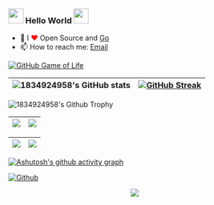 ### <img src="https://emojis.slackmojis.com/emojis/images/1531849430/4246/blob-sunglasses.gif?1531849430" width="30"/> Hello World <img src="https://raw.githubusercontent.com/iampavangandhi/iampavangandhi/master/gifs/Hi.gif" width="30px">

- 🔭 I <font color="red">❤</font> Open Source and [Go](https://golang.org/)
- 📫 How to reach me: [Email](1834924958@qq.com)

 <p align="center">

 [![GitHub Game of Life](https://github4life.herokuapp.com/1834924958.gif?z=6)](https://github4life.herokuapp.com/1834924958)

  |   ![1834924958's GitHub stats](https://github-readme-stats.vercel.app/api?username=1834924958&show_icons=true&count_private=true&theme=nightowl)    |    [![GitHub Streak](https://github-readme-streak-stats.herokuapp.com/?user=1834924958&theme=nightowl)](https://git.io/streak-stats)     |
 | --- | --- |

 <img align="center" src="https://github-profile-trophy.vercel.app/?username=1834924958&column=7&margin-w=20&theme=juicyfresh" alt="1834924958's Github Trophy" />

<br/>

  |   ![](https://github-profile-summary-cards.vercel.app/api/cards/profile-details?username=1834924958&theme=github_dark)   |    ![](https://github-profile-summary-cards.vercel.app/api/cards/most-commit-language?username=1834924958&theme=github_dark)     |
 | --- | --- |

   |   ![](https://github-profile-summary-cards.vercel.app/api/cards/stats?username=1834924958&theme=github_dark)   |    ![](https://github-profile-summary-cards.vercel.app/api/cards/productive-time?username=1834924958&theme=github_dark)     |
 | --- | --- |


 [![Ashutosh's github activity graph](https://activity-graph.herokuapp.com/graph?username=1834924958&theme=react-dark)](https://github.com/ashutosh00710/github-readme-activity-graph)

 </p>

[![Github](https://img.shields.io/github/followers/1834924958?label=Follow&style=social)](https://github.com/1834924958)


<p align="center">
   <img src="https://capsule-render.vercel.app/api?type=waving&color=gradient&height=100&section=footer"/>
</p>
<!--
**1834924958/1834924958** is a ✨ _special_ ✨ repository because its `README.md` (this file) appears on your GitHub profile.

Here are some ideas to get you started:

- 🔭 I’m currently working on ...
- 🌱 I’m currently learning ...
- 👯 I’m looking to collaborate on ...
- 🤔 I’m looking for help with ...
- 💬 Ask me about ...
- 📫 How to reach me: ...
- 😄 Pronouns: ...
- ⚡ Fun fact: ...
-->
